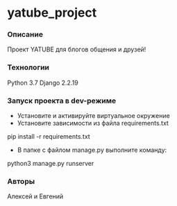 # yatube_project
### Описание
Проект YATUBE для блогoв общения и друзей!
### Технологии
Python 3.7
Django 2.2.19
### Запуск проекта в dev-режиме
- Установите и активируйте виртуальное окружение
- Установите зависимости из файла requirements.txt

pip install -r requirements.txt
 
- В папке с файлом manage.py выполните команду:

python3 manage.py runserver

### Авторы
Алексей и Евгений